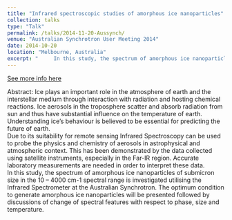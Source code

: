 ```yaml
---
title: "Infrared spectroscopic studies of amorphous ice nanoparticles"
collection: talks
type: "Talk"
permalink: /talks/2014-11-20-Aussynch/ 
venue: "Australian Synchrotron User Meeting 2014"
date: 2014-10-20
location: "Melbourne, Australia"
excerpt: "     In this study, the spectrum of amorphous ice nanoparticles of submicron size in the 10 – 4000 cm-1 spectral range is investigated utilising the Infrared Spectrometer at the Australian Synchrotron.  The optimum condition to generate amorphous ice nanoparticles will be presented followed by discussions of change of spectral features with respect to phase, size and temperature."
---
```


[See more info here](https://events01.synchrotron.org.au/event/3/contributions/640/)

Abstract: Ice plays an important role in the atmosphere of earth and the interstellar medium through interaction with radiation and hosting chemical reactions.  Ice aerosols in the troposphere scatter and absorb radiation from sun and thus have substantial influence on the temperature of earth.  Understanding ice’s behaviour is believed to be essential for predicting the future of earth.  
    Due to its suitability for remote sensing Infrared Spectroscopy can be used to probe the physics and chemistry of aerosols in astrophysical and atmospheric context. This has been demonstrated by the data collected using satellite instruments, especially in the Far-IR region. Accurate laboratory measurements are needed in order to interpret these data.  
    In this study, the spectrum of amorphous ice nanoparticles of submicron size in the 10 – 4000 cm-1 spectral range is investigated utilising the Infrared Spectrometer at the Australian Synchrotron.  The optimum condition to generate amorphous ice nanoparticles will be presented followed by discussions of change of spectral features with respect to phase, size and temperature.
